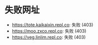# 失败网址
- https://tote.kaikaixin.repl.co: 失败 (403)
- https://moo.zxco.repl.co: 失败 (403)
- https://veg.linlim.repl.co: 失败 (403)
